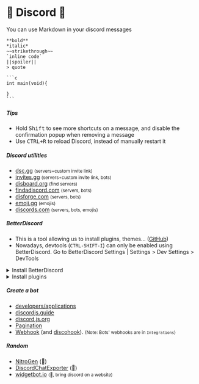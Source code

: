 # 📨 Discord 📨

<div class="row row-cols-md-2"><div>

You can use Markdown in your discord messages

<pre class="language-md">
<code class="language-md"
>**bold**
*italic*
~~strikethrough~~
`inline code`
||spoiler||
> quote

```c
int main(void){

}
```</code>
</pre>

##### Tips

* Hold <kbd>Shift</kbd> to see more shortcuts on a message, and disable the confirmation popup when removing a message
* Use <kbd>CTRL+R</kbd> to reload Discord, instead of manually restart it

##### Discord utilities

* [dsc.gg](https://dsc.gg/) <small>(servers+custom invite link)</small>
* [invites.gg](https://invites.gg/) <small>(servers+custom invite link, bots)</small>
* [disboard.org](https://disboard.org/) <small>(find servers)</small>
* [findadiscord.com](https://findadiscord.com/) <small>(servers, bots)</small>
* [disforge.com](https://disforge.com/) <small>(servers, bots)</small>
* [emoji.gg](https://emoji.gg/) <small>(emojis)</small>
* [discords.com](https://discords.com/) <small>(servers, bots, emojis)</small>
</div><div>

##### BetterDiscord

* This is a tool allowing us to install plugins, themes... ([GitHub](https://github.com/BetterDiscord/BetterDiscord/releases))
* Nowadays, devtools (`CTRL-SHIFT-I`) can only be enabled using BetterDiscord. Go to BetterDiscord Settings | Settings > Dev Settings > DevTools

<details class="details-e">
<summary>Install BetterDiscord</summary>

* [Download the installer](https://github.com/BetterDiscord/Installer/releases)
* Install and restart discord
* In Settings, you got Better Discord Settings
</details>

<details class="details-e">
<summary>Install plugins</summary>

* Settings > plugin > open the plugin folder <small>(`C:\Users\USERNAME\AppData\Roaming\BetterDiscord\plugins`)</small>
* [plugins can be found here](https://betterdiscord.app/plugins)
* Copy and paste a plugin inside the folder
* Go back to discord and don't forget to enable the plugin
* If you have a problem updating a plugin, backup its data and reinstall it.
</details>

##### Create a bot

* [developers/applications](https://discord.com/developers/applications/me)
* [discordjs.guide](https://discordjs.guide/)
* [discord.js.org](https://discord.js.org/#/docs/discord.js/main/general/welcome)
* [Pagination](https://github.com/gazmull/discord-paginationembed#readme)
* [Webhook](https://birdie0.github.io/discord-webhooks-guide/index.html) (and [discohook](https://discohook.org)). <small>(Note: Bots' webhooks are in `Integrations`)</small>

##### Random

* [NitroGen](https://github.com/logicguy1/Discord-Nitro-Generator-and-Checker) (👻)
* [DiscordChatExporter](https://github.com/Tyrrrz/DiscordChatExporter) (👻)
* [widgetbot.io](https://widgetbot.io/) <small>(👻, bring discord on a website)</small>
</div></div>